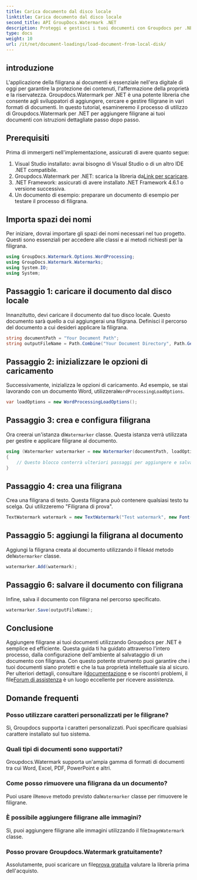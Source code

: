 ```yaml
---
title: Carica documento dal disco locale
linktitle: Carica documento dal disco locale
second_title: API GroupDocs.Watermark .NET
description: Proteggi e gestisci i tuoi documenti con Groupdocs per .NET. Segui la nostra guida dettagliata per aggiungere filigrane senza problemi.
type: docs
weight: 10
url: /it/net/document-loadings/load-document-from-local-disk/
---
```

## introduzione
L'applicazione della filigrana ai documenti è essenziale nell'era digitale di oggi per garantire la protezione dei contenuti, l'affermazione della proprietà e la riservatezza. Groupdocs.Watermark per .NET è una potente libreria che consente agli sviluppatori di aggiungere, cercare e gestire filigrane in vari formati di documenti. In questo tutorial, esamineremo il processo di utilizzo di Groupdocs.Watermark per .NET per aggiungere filigrane ai tuoi documenti con istruzioni dettagliate passo dopo passo.
## Prerequisiti
Prima di immergerti nell'implementazione, assicurati di avere quanto segue:
1. Visual Studio installato: avrai bisogno di Visual Studio o di un altro IDE .NET compatibile.
2.  Groupdocs.Watermark per .NET: scarica la libreria da[Link per scaricare](https://releases.groupdocs.com/Watermark/net/).
3. .NET Framework: assicurati di avere installato .NET Framework 4.6.1 o versione successiva.
4. Un documento di esempio: preparare un documento di esempio per testare il processo di filigrana.
## Importa spazi dei nomi
Per iniziare, dovrai importare gli spazi dei nomi necessari nel tuo progetto. Questi sono essenziali per accedere alle classi e ai metodi richiesti per la filigrana.
```csharp
using GroupDocs.Watermark.Options.WordProcessing;
using GroupDocs.Watermark.Watermarks;
using System.IO;
using System;
```
## Passaggio 1: caricare il documento dal disco locale
Innanzitutto, devi caricare il documento dal tuo disco locale. Questo documento sarà quello a cui aggiungerai una filigrana.
Definisci il percorso del documento a cui desideri applicare la filigrana.
```csharp
string documentPath = "Your Document Path";
string outputFileName = Path.Combine("Your Document Directory", Path.GetFileName(documentPath));
```
## Passaggio 2: inizializzare le opzioni di caricamento
 Successivamente, inizializza le opzioni di caricamento. Ad esempio, se stai lavorando con un documento Word, utilizzerai`WordProcessingLoadOptions`.
```csharp
var loadOptions = new WordProcessingLoadOptions();
```
## Passaggio 3: crea e configura filigrana
 Ora creerai un'istanza di`Watermarker` classe. Questa istanza verrà utilizzata per gestire e applicare filigrane al documento.
```csharp
using (Watermarker watermarker = new Watermarker(documentPath, loadOptions))
{
    // Questo blocco conterrà ulteriori passaggi per aggiungere e salvare la filigrana
}
```
## Passaggio 4: crea una filigrana
Crea una filigrana di testo. Questa filigrana può contenere qualsiasi testo tu scelga. Qui utilizzeremo "Filigrana di prova".
```csharp
TextWatermark watermark = new TextWatermark("Test watermark", new Font("Arial", 12));
```
## Passaggio 5: aggiungi la filigrana al documento
Aggiungi la filigrana creata al documento utilizzando il file`Add` metodo del`Watermarker` classe.
```csharp
watermarker.Add(watermark);
```
## Passaggio 6: salvare il documento con filigrana
Infine, salva il documento con filigrana nel percorso specificato.
```csharp
watermarker.Save(outputFileName);
```

## Conclusione
Aggiungere filigrane ai tuoi documenti utilizzando Groupdocs per .NET è semplice ed efficiente. Questa guida ti ha guidato attraverso l'intero processo, dalla configurazione dell'ambiente al salvataggio di un documento con filigrana. Con questo potente strumento puoi garantire che i tuoi documenti siano protetti e che la tua proprietà intellettuale sia al sicuro. 
 Per ulteriori dettagli, consultare il[documentazione](https://reference.groupdocs.com/Watermark/net/) e se riscontri problemi, il file[Forum di assistenza](https://forum.groupdocs.com/c/watermark/19) è un luogo eccellente per ricevere assistenza. 
## Domande frequenti
### Posso utilizzare caratteri personalizzati per le filigrane?
Sì, Groupdocs supporta i caratteri personalizzati. Puoi specificare qualsiasi carattere installato sul tuo sistema.
### Quali tipi di documenti sono supportati?
Groupdocs.Watermark supporta un'ampia gamma di formati di documenti tra cui Word, Excel, PDF, PowerPoint e altri.
### Come posso rimuovere una filigrana da un documento?
 Puoi usare il`Remove` metodo previsto dal`Watermarker` classe per rimuovere le filigrane.
### È possibile aggiungere filigrane alle immagini?
 Sì, puoi aggiungere filigrane alle immagini utilizzando il file`ImageWatermark` classe.
### Posso provare Groupdocs.Watermark gratuitamente?
 Assolutamente, puoi scaricare un file[prova gratuita](https://releases.groupdocs.com/) valutare la libreria prima dell'acquisto.